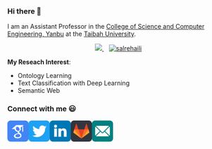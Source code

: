 

### Hi there 👋

<!--
**salrehaili/salrehaili** is a ✨ _special_ ✨ repository because its `README.md` (this file) appears on your GitHub profile.

I am an Assistant Professor in the [College of Science and Computer Engineering, Yanbu](https://www.taibahu.edu.sa/Pages/EN/Sector/SectorPage.aspx?ID=33) at the [Taibah University](https://www.taibahu.edu.sa/).

Here are some ideas to get you started:


- 🔭 I’m currently working on ...
- 🌱 I’m currently learning ...
- 👯 I’m looking to collaborate on ...
- 🤔 I’m looking for help with ...
- 💬 Ask me about ...
- 📫 How to reach me: ...
- 😄 Pronouns: ...
- ⚡ Fun fact: ...

-->

I am an Assistant Professor in the [College of Science and Computer Engineering, Yanbu](https://www.taibahu.edu.sa/Pages/EN/Sector/SectorPage.aspx?ID=33) at the [Taibah University](https://www.taibahu.edu.sa/).

<p align="center"> 
  <a href="https://www.linkedin.com/in/sameer-alrehaili-60b9a94a/">
    <img src="https://img.shields.io/badge/linkedin-%230077B5.svg?&style=for-the-badge&logo=linkedin&logoColor=white" />
  </a>&nbsp;&nbsp;
  <a href="https://twitter.com/salrehaili" target="blank"><img src="https://img.shields.io/twitter/follow/salrehaili?logo=twitter&style=for-the-badge" alt="salrehaili" /></a>
</p>


**My Reseach Interest**:
- Ontology Learning
- Text Classification with Deep Learning
- Semantic Web

### Connect with me :smiley:
<a href="https://scholar.google.com/citations?user=zPkT_IAAAAJ&hl=en">
  <img align="left" alt="Sameer M. Alrehaili Google Scholar" width="48px" src="https://raw.githubusercontent.com/edent/SuperTinyIcons/099dc12b59179d07d534069bc8551718f786d91a/images/svg/google_scholar.svg" />
</a>

<a href="https://twitter.com/salrehaili">
  <img align="left" alt="Sameer Alrehaili Twitter" width="48px" src="https://raw.githubusercontent.com/edent/SuperTinyIcons/099dc12b59179d07d534069bc8551718f786d91a/images/svg/twitter.svg" />
</a>

<a href="https://www.linkedin.com/in/sameer-alrehaili-60b9a94a/">
  <img align="left" alt="Sameer Alrehaili Linkdin" width="48px" src="https://raw.githubusercontent.com/edent/SuperTinyIcons/099dc12b59179d07d534069bc8551718f786d91a/images/svg/linkedin.svg" />
</a>

<a href="https://gitlab.com/salrehaili">
  <img align="left" alt="Sameer Alrehaili GitLab" width="48px" src="https://raw.githubusercontent.com/edent/SuperTinyIcons/099dc12b59179d07d534069bc8551718f786d91a/images/svg/gitlab.svg" />
</a>

<a href="mailto:salrehaili@gmail.com">
  <img align="middle" alt="Sameer Alrehaili email" width="48px" src="https://raw.githubusercontent.com/edent/SuperTinyIcons/099dc12b59179d07d534069bc8551718f786d91a/images/svg/email.svg" />
</a>

<br/><br/>
